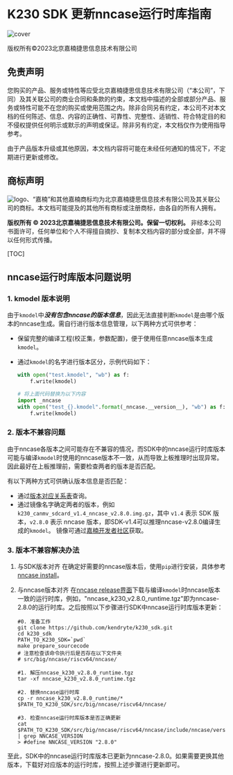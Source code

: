 # K230 SDK 更新nncase运行时库指南

![cover](images/canaan-cover.png)

版权所有©2023北京嘉楠捷思信息技术有限公司

<div style="page-break-after:always"></div>

## 免责声明

您购买的产品、服务或特性等应受北京嘉楠捷思信息技术有限公司（“本公司”，下同）及其关联公司的商业合同和条款的约束，本文档中描述的全部或部分产品、服务或特性可能不在您的购买或使用范围之内。除非合同另有约定，本公司不对本文档的任何陈述、信息、内容的正确性、可靠性、完整性、适销性、符合特定目的和不侵权提供任何明示或默示的声明或保证。除非另有约定，本文档仅作为使用指导参考。

由于产品版本升级或其他原因，本文档内容将可能在未经任何通知的情况下，不定期进行更新或修改。

## 商标声明

![logo](images/logo.png)、“嘉楠”和其他嘉楠商标均为北京嘉楠捷思信息技术有限公司及其关联公司的商标。本文档可能提及的其他所有商标或注册商标，由各自的所有人拥有。

**版权所有 © 2023北京嘉楠捷思信息技术有限公司。保留一切权利。**
非经本公司书面许可，任何单位和个人不得擅自摘抄、复制本文档内容的部分或全部，并不得以任何形式传播。

<div style="page-break-after:always"></div>

[TOC]

## nncase运行时库版本问题说明

### 1. kmodel 版本说明

由于`kmodel`中***没有包含nncase的版本信息***，因此无法直接判断`kmodel`是由哪个版本的nncase生成。需自行进行版本信息管理，以下两种方式可供参考：

- 保留完整的编译工程(校正集，参数配置)，便于使用任意nncase版本生成`kmodel`。
- 通过`kmodel`的名字进行版本区分，示例代码如下：

    ```python
    with open("test.kmodel", "wb") as f:
        f.write(kmodel)
    
    # 将上面代码替换为以下内容
    import _nncase
    with open("test_{}.kmodel".format(_nncase.__version__), "wb") as f:
        f.write(kmodel)
    ```

### 2. 版本不兼容问题

由于nncase各版本之间可能存在不兼容的情况，而SDK中的nncase运行时库版本可能与编译`kmodel`时使用的nncase版本不一致，从而导致上板推理时出现异常。因此最好在上板推理前，需要检查两者的版本是否匹配。

有以下两种方式可供确认版本信息是否匹配：

- 通过[版本对应关系表](./K230_SDK_nncase版本对应关系.md#k230-sdk-nncase版本对应关系)查询。
- 通过镜像名字确定两者的版本，例如 `k230_canmv_sdcard_v1.4_nncase_v2.8.0.img.gz`，其中 `v1.4` 表示 SDK 版本，`v2.8.0` 表示 nncase 版本，即SDK-v1.4可以推理nncase-v2.8.0编译生成的`kmodel`。
镜像可通过[嘉楠开发者社区](https://developer.canaan-creative.com/resource)获取。

### 3. 版本不兼容解决办法

1. 与SDK版本对齐
在确定好需要的nncase版本后，使用`pip`进行安装，具体参考[nncase install](https://github.com/kendryte/nncase?tab=readme-ov-file#install)。

1. 与nncase版本对齐
在[nncase release界面](https://github.com/kendryte/nncase/releases)下载与编译`kmodel`时nncase版本一致的运行时库，例如，"nncase_k230_v2.8.0_runtime.tgz"即为nncase-2.8.0的运行时库。之后按照以下步骤进行SDK中nncase运行时库版本更新：

    ```shell
    #0. 准备工作
    git clone https://github.com/kendryte/k230_sdk.git
    cd k230_sdk
    PATH_TO_K230_SDK=`pwd`
    make prepare_sourcecode
    # 注意检查该命令执行后是否存在以下文件夹
    # src/big/nncase/riscv64/nncase/
    
    #1. 解压nncase_k230_v2.8.0_runtime.tgz
    tar -xf nncase_k230_v2.8.0_runtime.tgz
    
    #2. 替换nncase运行时库
    cp -r nncase_k230_v2.8.0_runtime/* $PATH_TO_K230_SDK/src/big/nncase/riscv64/nncase/
    
    #3. 检查nncase运行时库版本是否正确更新
    cat $PATH_TO_K230_SDK/src/big/nncase/riscv64/nncase/include/nncase/version.h | grep NNCASE_VERSION
    > #define NNCASE_VERSION "2.8.0"
    ```

至此，SDK中的nncase运行时库版本已更新为nncase-2.8.0。如果需要更换其他版本，下载好对应版本的运行时库，按照上述步骤进行更新即可。
